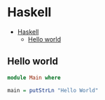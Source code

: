 # Haskell

<!--ts-->
* [Haskell](hasekll.md#haskell)
   * [Hello world](hasekll.md#hello-world)

<!-- Added by: runner, at: Fri Jul 16 10:53:30 UTC 2021 -->

<!--te-->

## Hello world
```haskell
module Main where

main = putStrLn "Hello World"
```
